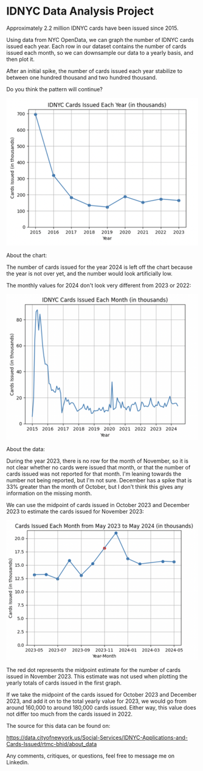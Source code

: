 # IDNYC Data Analysis Project

Approximately 2.2 million IDNYC cards have been issued since 2015. 



Using data from NYC OpenData, we can graph the number of IDNYC cards issued each year. Each row in our dataset contains the number of cards issued each month, so we can downsample our data to a yearly basis, and then plot it. 



After an initial spike, the number of cards issued each year stabilize to between one hundred thousand and two hundred thousand. 



Do you think the pattern will continue? 




![image](Assets/IDNYC_Post-Assets/Cards_Issued_Graph.png)



About the chart:



The number of cards issued for the year 2024 is left off the chart because the year is not over yet, and the number would look artificially low.

The monthly values for 2024 don't look very different from 2023 or 2022:

![image](Assets/IDNYC_Post-Assets/Cards_Issued_Graph_Monthly.png)



About the data:



During the year 2023, there is no row for the month of November, so it is not clear whether no cards were issued that month, or that the number of cards issued was not reported for that month. I'm leaning towards the number not being reported, but I'm not sure. December has a spike that is 33% greater than the month of October, but I don't think this gives any information on the missing month.

We can use the midpoint of cards issued in October 2023 and December 2023  to estimate the cards issued for November 2023:


![image](Assets/IDNYC_Post-Assets/Missing_November_Graph.png)


The red dot represents the midpoint estimate for the number of cards issued in November 2023. This estimate was not used when plotting the yearly totals of cards issued in the first graph.

If we take the midpoint of the cards issued for October 2023 and December 2023, and add it on to the total yearly value for 2023, we would go from around 160,000 to around 180,000 cards issued. Either way, this value does not differ too much from the cards issued in 2022.



The source for this data can be found on:



https://data.cityofnewyork.us/Social-Services/IDNYC-Applications-and-Cards-Issued/rtmc-bhid/about_data

Any comments, critiques, or questions, feel free to message me on Linkedin.
